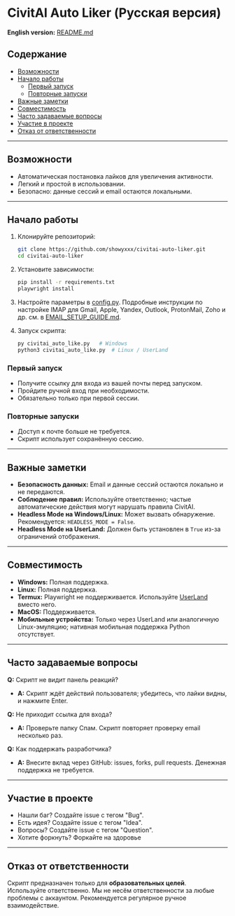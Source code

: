 # CivitAI Auto Liker (Русская версия)

**English version:** [README.md](README.md)

## Содержание
- [Возможности](#возможности)
- [Начало работы](#начало-работы)
  - [Первый запуск](#первый-запуск)
  - [Повторные запуски](#повторные-запуски)
- [Важные заметки](#важные-заметки)
- [Совместимость](#совместимость)
- [Часто задаваемые вопросы](#часто-задаваемые-вопросы)
- [Участие в проекте](#участие-в-проекте)
- [Отказ от ответственности](#отказ-от-ответственности)

---

## Возможности
- Автоматическая постановка лайков для увеличения активности.
- Легкий и простой в использовании.
- Безопасно: данные сессий и email остаются локальными.

---

## Начало работы

1. Клонируйте репозиторий:
   ```bash
   git clone https://github.com/showyxxx/civitai-auto-liker.git
   cd civitai-auto-liker
   ```

2. Установите зависимости:
   ```bash
   pip install -r requirements.txt
   playwright install
   ```

3. Настройте параметры в [config.py](config.py).
   Подробные инструкции по настройке IMAP для Gmail, Apple, Yandex, Outlook, ProtonMail, Zoho и др. см. в [EMAIL_SETUP_GUIDE.md](EMAIL_SETUP_GUIDE.md).

4. Запуск скрипта:
   ```bash
   py civitai_auto_like.py   # Windows
   python3 civitai_auto_like.py  # Linux / UserLand
   ```

### Первый запуск
- Получите ссылку для входа из вашей почты перед запуском.
- Пройдите ручной вход при необходимости.
- Обязательно только при первой сессии.

### Повторные запуски
- Доступ к почте больше не требуется.
- Скрипт использует сохранённую сессию.

---

## Важные заметки

- **Безопасность данных:** Email и данные сессий остаются локально и не передаются.
- **Соблюдение правил:** Используйте ответственно; частые автоматические действия могут нарушать правила CivitAI.
- **Headless Mode на Windows/Linux:** Может вызвать обнаружение. Рекомендуется: `HEADLESS_MODE = False`.
- **Headless Mode на UserLand:** Должен быть установлен в `True` из-за ограничений отображения.

---

## Совместимость

- **Windows:** Полная поддержка.
- **Linux:** Полная поддержка.
- **Termux:** Playwright не поддерживается. Используйте [UserLand](https://userland.tech/) вместо него.
- **MacOS:** Поддерживается.
- **Мобильные устройства:** Только через UserLand или аналогичную Linux-эмуляцию; нативная мобильная поддержка Python отсутствует.

---

## Часто задаваемые вопросы

**Q:** Скрипт не видит панель реакций?  
- **A:** Скрипт ждёт действий пользователя; убедитесь, что лайки видны, и нажмите Enter.

**Q:** Не приходит ссылка для входа?  
- **A:** Проверьте папку Спам. Скрипт повторяет проверку email несколько раз.

**Q:** Как поддержать разработчика?  
- **A:** Внесите вклад через GitHub: issues, forks, pull requests. Денежная поддержка не требуется.

---

## Участие в проекте

- Нашли баг? Создайте issue с тегом "Bug".
- Есть идея? Создайте issue с тегом "Idea".
- Вопросы? Создайте issue с тегом "Question".
- Хотите форкнуть? Форкайте на здоровье

---

## Отказ от ответственности

Скрипт предназначен только для **образовательных целей**.  
Используйте ответственно. Мы не несём ответственности за любые проблемы с аккаунтом. Рекомендуется регулярное ручное взаимодействие.

